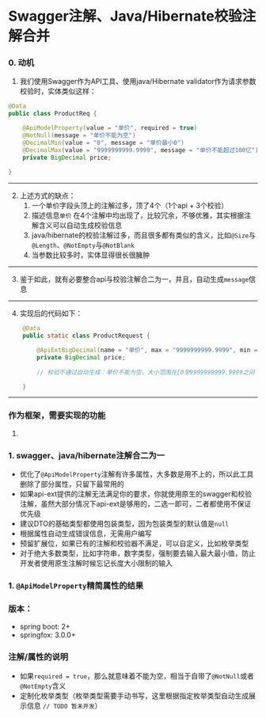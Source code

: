 # Swagger注解、Java/Hibernate校验注解合并

### 0. 动机
1. 我们使用Swagger作为API工具、使用java/Hibernate validator作为请求参数校验时，实体类似这样：
```java
@Data
public class ProductReq {

    @ApiModelProperty(value = "单价", required = true)
    @NotNull(message = "单价不能为空")
    @DecimalMin(value = "0", message = "单价最小0")
    @DecimalMax(value = "9999999999.9999", message = "单价不能超过100亿")
    private BigDecimal price;
    
}
```
---
2. 上述方式的缺点：
   1. 一个单价字段头顶上的注解过多，顶了4个（1个api + 3个校验）
   2. 描述信息`单价` 在4个注解中均出现了，比较冗余，不够优雅，其实根据注解含义可以自动生成校验信息
   3. java/hibernate的校验注解过多，而且很多都有类似的含义，比如`@Size`与`@Length`、`@NotEmpty`与`@NotBlank`
   4. 当参数比较多时，实体显得很长很臃肿
---
3. 鉴于如此，就有必要整合api与校验注解合二为一，并且，自动生成`message`信息
---
4. 实现后的代码如下：
```java
    @Data
    public static class ProductRequest {

        @ApiExtBigDecimal(name = "单价", max = "9999999999.9999", min = "0")
        private BigDecimal price;
        
        // 校验不通过自动生成：单价不能为空，大小范围在[0至9999999999.9999之间

    }
```
---

### 作为框架，需要实现的功能
1. 


### 1. swagger、java/hibernate注解合二为一
* 优化了`@ApiModelProperty`注解有许多属性，大多数是用不上的，所以此工具删除了部分属性，只留下最常用的
* 如果api-ext提供的注解无法满足你的要求，你就使用原生的swagger和校验注解，虽然大部分情况下api-ext是够用的，二选一即可，二者都使用不保证优先级
* 建议DTO的基础类型都使用包装类型，因为包装类型的默认值是`null`
* 根据属性自动生成错误信息，无需用户编写
* 预留扩展位，如果已有的注解和校验器不满足，可以自定义，比如枚举类型
* 对于绝大多数类型，比如字符串，数字类型，强制要去输入最大最小值，防止开发者使用原生注解时候忘记长度大小限制的输入

### 1. `@ApiModelProperty`精简属性的结果


### 版本：
* spring boot: 2+
* springfox: 3.0.0+

### 注解/属性的说明
* 如果`required = true`，那么就意味着不能为空，相当于自带了`@NotNull`或者`@NotEmpty`含义
* 定制化枚举类型（枚举类型需要手动书写，这里根据指定枚举类型自动生成展示信息 `// TODO 暂未开发`）